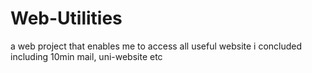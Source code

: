 # Web-Utilities
a web project that enables me to access all useful website i concluded including 10min mail, uni-website etc 
